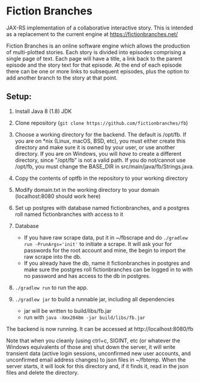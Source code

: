 # Fiction Branches

JAX-RS implementation of a collaborative interactive story. This is intended as a replacement to the current
engine at https://fictionbranches.net/

Fiction Branches is an online software engine which allows the production of multi-plotted stories. Each story
is divided into episodes comprising a single page of text. Each page will have a title, a link back to the
parent episode and the story text for that episode. At the end of each episode there can be one or more links
to subsequent episodes, plus the option to add another branch to the story at that point.

## Setup:

1. Install Java 8 (1.8) JDK

2. Clone repository (`git clone https://github.com/fictionbranches/fb`)

4. Choose a working directory for the backend. The default is /opt/fb. If you are on *nix (Linux, macOS, BSD, etc), you must either create this directory and make sure it is owned by your user, or use another directory. If you are on Windows, you will *have* to create a different directory, since "/opt/fb" is not a valid path. If you do not/cannot use /opt/fb, you must change the BASE_DIR in src/main/java/fb/Strings.java.

5. Copy the contents of optfb in the repository to your working directory

6. Modify domain.txt in the working directory to your domain (localhost:8080 should work here)

7. Set up postgres with database named fictionbranches, and a postgres roll named fictionbranches with access to it

8. Database
    - If you have raw scrape data, put it in ~/fbscrape and do `./gradlew run -PrunArgs='init'` to initiate a scrape. It will ask your for passwords for the root account and mine, the begin to import the raw scrape into the db. 
    - If you already have the db, name it fictionbranches in postgres and make sure the postgres roll fictionbranches can be logged in to with no password and has access to the db in postgres. 

9. `./gradlew run` to run the app.

10. `./gradlew jar` to build a runnable jar, including all dependencies
    - jar will be written to build/libs/fb.jar
    - run with `java -Xmx2048m -jar build/libs/fb.jar`

The backend is now running. It can be accessed at http://localhost:8080/fb 

Note that when you cleanly (using ctrl+c, SIGINT, etc (or whatever the Windows equivalents of those are) shut down the server, it will write transient data (active login sessions, unconfirmed new user accounts, and unconfirmed email address changes) to json files in ~/fbtemp. When the server starts, it will look for this directory and, if it finds it, read in the json files and delete the directory. 
